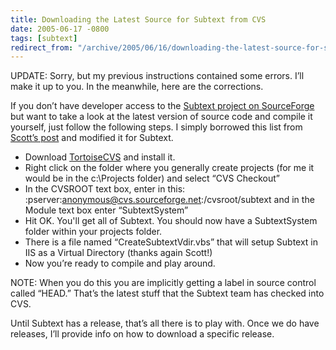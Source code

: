 ```yaml
---
title: Downloading the Latest Source for Subtext from CVS
date: 2005-06-17 -0800
tags: [subtext]
redirect_from: "/archive/2005/06/16/downloading-the-latest-source-for-subtext-from-cvs.aspx/"
---
```


UPDATE: Sorry, but my previous instructions contained some errors. I’ll
make it up to you. In the meanwhile, here are the corrections.

If you don’t have developer access to the [Subtext project on
SourceForge](https://sourceforge.net/projects/subtext/) but want to take
a look at the latest version of source code and compile it yourself,
just follow the following steps. I simply borrowed this list from
[Scott’s
post](http://www.hanselman.com/blog/PermaLink,guid,b6603ac5-3464-490f-a557-62f56b7f5668.aspx)
and modified it for Subtext.

-   Download [TortoiseCVS](http://www.tortoisecvs.org/) and install it.
-   Right click on the folder where you generally create projects (for
    me it would be in the c:\\Projects folder) and select “CVS Checkout”
-   In the CVSROOT text box, enter in this:
    :pserver:anonymous@cvs.sourceforge.net:/cvsroot/subtext and in the
    Module text box enter “SubtextSystem”
-   Hit OK. You'll get all of Subtext. You should now have a
    SubtextSystem folder within your projects folder.
-   There is a file named “CreateSubtextVdir.vbs” that will setup
    Subtext in IIS as a Virtual Directory (thanks again Scott!)
-   Now you’re ready to compile and play around.

NOTE: When you do this you are implicitly getting a label in source
control called “HEAD.” That’s the latest stuff that the Subtext team has
checked into CVS.

Until Subtext has a release, that’s all there is to play with. Once we
do have releases, I’ll provide info on how to download a specific
release.

